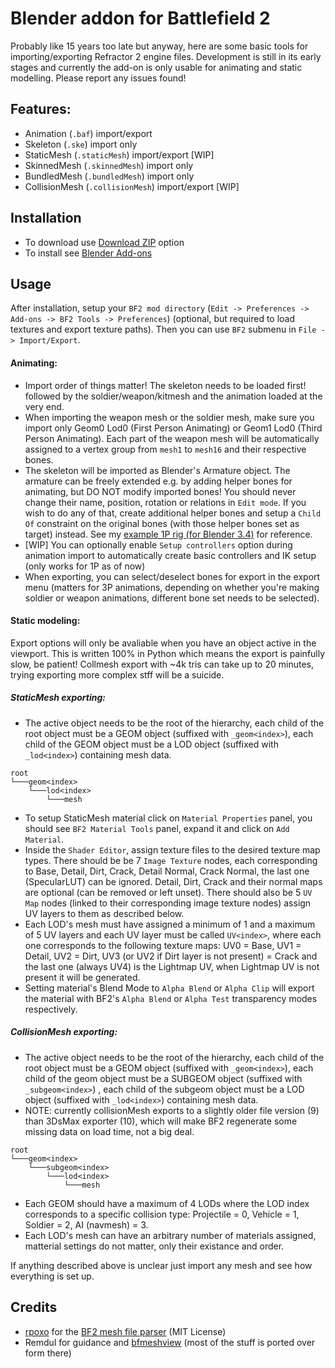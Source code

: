 # Blender addon for Battlefield 2

Probably like 15 years too late but anyway, here are some basic tools for importing/exporting Refractor 2 engine files. Development is still in its early stages and currently the add-on is only usable for animating and static modelling. Please report any issues found!

## Features:

- Animation (`.baf`) import/export
- Skeleton (`.ske`) import only
- StaticMesh (`.staticMesh`) import/export [WIP]
- SkinnedMesh (`.skinnedMesh`) import only
- BundledMesh (`.bundledMesh`) import only
- CollisionMesh (`.collisionMesh`) import/export [WIP]

## Installation
- To download use [Download ZIP](https://github.com/marekzajac97/bf2-blender/archive/refs/heads/main.zip) option
- To install see [Blender Add-ons](https://docs.blender.org/manual/en/latest/editors/preferences/addons.html)

## Usage

After installation, setup your `BF2 mod directory` (`Edit -> Preferences -> Add-ons -> BF2 Tools -> Preferences`) (optional, but required to load textures and export texture paths). Then you can use `BF2` submenu in `File -> Import/Export`.

#### Animating:

- Import order of things matter! The skeleton needs to be loaded first! followed by the soldier/weapon/kitmesh and the animation loaded at the very end.
- When importing the weapon mesh or the soldier mesh, make sure you import only Geom0 Lod0 (First Person Animating) or Geom1 Lod0 (Third Person Animating). Each part of the weapon mesh will be automatically assigned to a vertex group from `mesh1` to `mesh16` and their respective bones.
- The skeleton will be imported as Blender's Armature object. The armature can be freely extended e.g. by adding helper bones for animating, but DO NOT modify imported bones! You should never change their name, position, rotation or relations in `Edit mode`. If you wish to do any of that, create additional helper bones and setup a `Child Of` constraint on the original bones (with those helper bones set as target) instead. See my [example 1P rig (for Blender 3.4)](https://www.mediafire.com/file/qh2km0hsfy2q7s0/bf2_blender_1p_rig.zip/file) for reference.
- [WIP] You can optionally enable `Setup controllers` option during animation import to automatically create basic controllers and IK setup (only works for 1P as of now)
- When exporting, you can select/deselect bones for export in the export menu (matters for 3P animations, depending on whether you're making soldier or weapon animations, different bone set needs to be selected).

#### Static modeling:
Export options will only be avaliable when you have an object active in the viewport. This is written 100% in Python which means the export is painfully slow, be patient! Collmesh export with ~4k tris can take up to 20 minutes, trying exporting more complex stff will be a suicide.

##### StaticMesh exporting:
  - The active object needs to be the root of the hierarchy, each child of the root object must be a GEOM object (suffixed with `_geom<index>`), each child of the GEOM object must be a LOD object (suffixed with `_lod<index>`) containing mesh data.
```
root
└───geom<index>
	└───lod<index>
		└───mesh
```
- To setup StaticMesh material click on `Material Properties` panel, you should see `BF2 Material Tools` panel, expand it and click on `Add Material`.
- Inside the `Shader Editor`, assign texture files to the desired texture map types. There should be be 7 `Image Texture` nodes, each corresponding to Base, Detail, Dirt, Crack, Detail Normal, Crack Normal, the last one (SpecularLUT) can be ignored. Detail, Dirt, Crack and their normal maps are optional (can be removed or left unset). There should also be 5 `UV Map` nodes (linked to their corresponding image texture nodes) assign UV layers to them as described below.
- Each LOD's mesh must have assigned a minimum of 1 and a maximum of 5 UV layers and each UV layer must be called `UV<index>`, where each one corresponds to the following texture maps: UV0 = Base, UV1 = Detail, UV2 = Dirt, UV3 (or UV2 if Dirt layer is not present) = Crack and the last one (always UV4) is the Lightmap UV, when Lightmap UV is not present it will be generated.
- Setting material's Blend Mode to `Alpha Blend` or `Alpha Clip` will export the material with BF2's `Alpha Blend` or `Alpha Test` transparency modes respectively.

##### CollisionMesh exporting:
  - The active object needs to be the root of the hierarchy, each child of the root object must be a GEOM object (suffixed with `_geom<index>`), each child of the geom object must be a SUBGEOM object (suffixed with `_subgeom<index>`) , each child of the subgeom object must be a LOD object (suffixed with `_lod<index>`) containing mesh data.
  - NOTE: currently collisionMesh exports to a slightly older file version (9) than 3DsMax exporter (10), which will make BF2 regenerate some missing data on load time, not a big deal.
```
root
└───geom<index>
	└───subgeom<index>
		└───lod<index>
			└───mesh
```
- Each GEOM should have a maximum of 4 LODs where the LOD index corresponds to a specific collision type: Projectile = 0, Vehicle = 1, Soldier = 2, AI (navmesh) = 3.
- Each LOD's mesh can have an arbitrary number of materials assigned, matterial settings do not matter, only their existance and order.

If anything described above is unclear just import any mesh and see how everything is set up.

## Credits

- [rpoxo](https://github.com/rpoxo) for the [BF2 mesh file parser](https://github.com/rpoxo/bf2mesh) (MIT License)
- Remdul for guidance and [bfmeshview](http://www.bytehazard.com/bfstuff/bfmeshview/) (most of the stuff is ported over form there)
